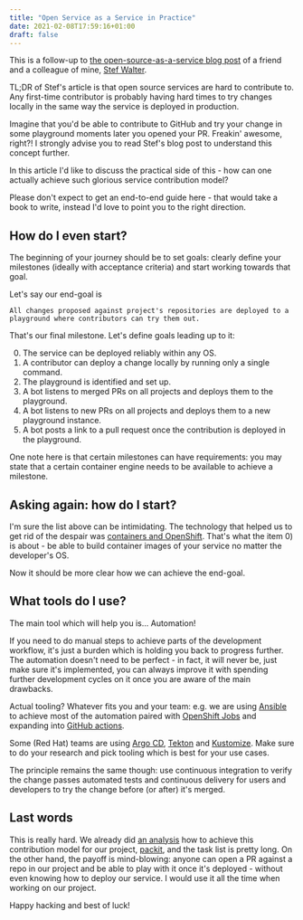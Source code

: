 ```yaml
---
title: "Open Service as a Service in Practice"
date: 2021-02-08T17:59:16+01:00
draft: false
---
```


This is a follow-up to [the open-source-as-a-service blog
post](https://github.com/stefwalter/blog/pull/1) of a friend and a colleague of
mine, [Stef Walter](https://github.com/stefwalter).

TL;DR of Stef's article is that open source services are hard to contribute to.
Any first-time contributor is probably having hard times to try changes locally
in the same way the service is deployed in production.

Imagine that you'd be able to contribute to GitHub and try your change in some
playground moments later you opened your PR. Freakin' awesome, right?! I
strongly advise you to read Stef's blog post to understand this concept further.

In this article I'd like to discuss the practical side of this - how can one
actually achieve such glorious service contribution model?

<!--more-->

Please don't expect to get an end-to-end guide here - that would take a book to
write, instead I'd love to point you to the right direction.


## How do I even start?

The beginning of your journey should be to set goals: clearly define your
milestones (ideally with acceptance criteria) and start working towards that
goal.

Let's say our end-goal is

    All changes proposed against project's repositories are deployed to a
    playground where contributors can try them out.

That's our final milestone. Let's define goals leading up to it:

0. The service can be deployed reliably within any OS.
1. A contributor can deploy a change locally by running only a single command.
2. The playground is identified and set up.
3. A bot listens to merged PRs on all projects and deploys them to the
   playground.
4. A bot listens to new PRs on all projects and deploys them to a new
   playground instance.
5. A bot posts a link to a pull request once the contribution is deployed in
   the playground.

One note here is that certain milestones can have requirements: you may state
that a certain container engine needs to be available to achieve a milestone.


## Asking again: how do I start?

I'm sure the list above can be intimidating. The technology that helped us to
get rid of the despair was [containers and OpenShift](https://openshift.com/).
That's what the item 0) is about - be able to build container images of your
service no matter the developer's OS.

Now it should be more clear how we can achieve the end-goal.


## What tools do I use?

The main tool which will help you is... Automation!

If you need to do manual steps to achieve parts of the development workflow,
it's just a burden which is holding you back to progress further. The
automation doesn't need to be perfect - in fact, it will never be, just make
sure it's implemented, you can always improve it with spending further
development cycles on it once you are aware of the main drawbacks.

Actual tooling? Whatever fits you and your team: e.g. we are using
[Ansible](https://ansible.com) to achieve most of the automation paired with
[OpenShift
Jobs](https://docs.openshift.com/container-platform/4.6/nodes/jobs/nodes-nodes-jobs.html)
and expanding into [GitHub
actions](https://github.com/features/actions).

Some (Red Hat) teams are using [Argo CD](https://argoproj.github.io/argo-cd/),
[Tekton](https://github.com/tektoncd) and [Kustomize](https://kustomize.io/).
Make sure to do your research and pick tooling which is best for your use
cases.

The principle remains the same though: use continuous integration to verify the
change passes automated tests and continuous delivery for users and developers
to try the change before (or after) it's merged.


## Last words

This is really hard. We already did [an
analysis](https://github.com/packit/research/tree/main/deploy-packit-pr) how to
achieve this contribution model for our project, [packit](https://packit.dev/),
and the task list is pretty long. On the other hand, the payoff is
mind-blowing: anyone can open a PR against a repo in our project and be able
to play with it once it's deployed - without even knowing how to deploy our
service. I would use it all the time when working on our project.

Happy hacking and best of luck!

